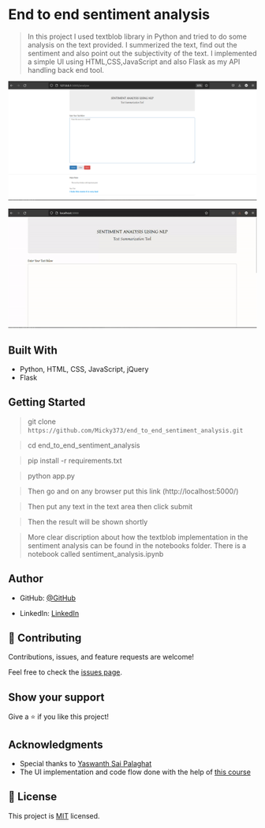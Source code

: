 # End to end sentiment analysis

> In this project I used textblob library in Python and tried to do some analysis on the text provided.
I summerized the text, find out the sentiment and also point out the subjectivity of the text. I implemented a simple UI using HTML,CSS,JavaScript and also Flask as my API handling back end tool.

![screenshot](./images_and_gifs/app_screenshot.png)


<img  src="./images_and_gifs/demo.gif"> 


## Built With

- Python, HTML, CSS, JavaScript, jQuery
- Flask

## Getting Started

> git clone `https://github.com/Micky373/end_to_end_sentiment_analysis.git`

> cd end_to_end_sentiment_analysis

> pip install -r requirements.txt

> python app.py

> Then go and on any browser put this link (http://localhost:5000/)

> Then put any text in the text area then click submit

> Then the result will be shown shortly

> More clear discription about how the textblob implementation in the sentiment analysis can be found in the notebooks folder. There is a notebook called sentiment_analysis.ipynb

## Author

- GitHub: [@GitHub](https://github.com/Micky373)

- LinkedIn: [LinkedIn](https://www.linkedin.com/in/michaeltamirie/)

## 🤝 Contributing

Contributions, issues, and feature requests are welcome!

Feel free to check the [issues page](https://github.com/Micky373/end_to_end_sentiment_analysis/issues).

## Show your support

Give a ⭐️ if you like this project!

## Acknowledgments

- Special thanks to [Yaswanth Sai Palaghat](https://www.linkedin.com/in/yaswanthpalaghat/)
- The UI implementation and code flow done with the help of [this course](https://drive.google.com/file/d/1II_kbygRFMkYyNL-_vj7RK70r_ZJhG8a/view?usp=sharing)

## 📝 License

This project is [MIT](./MIT.md) licensed.
